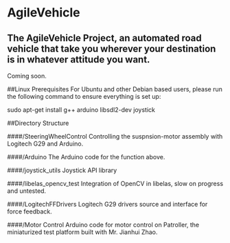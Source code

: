 # AgileVehicle
## The AgileVehicle Project, an automated road vehicle that take you wherever your destination is in whatever attitude you want.
Coming soon.

##Linux Prerequisites
For Ubuntu and other Debian based users, please run the following command to ensure everything is set up:

sudo apt-get install g++ arduino libsdl2-dev joystick

##Directory Structure

####/SteeringWheelControl
Controlling the suspnsion-motor assembly with Logitech G29 and Arduino.

####/Arduino
The Arduino code for the function above.

####/joystick_utils
Joystick API library

####/libelas_opencv_test
Integration of OpenCV in libelas, slow on progress and untested.

####/LogitechFFDrivers
Logitech G29 drivers source and interface for force feedback.

####/Motor Control
Arduino code for motor control on Patroller, the miniaturized test platform built with Mr. Jianhui Zhao.

